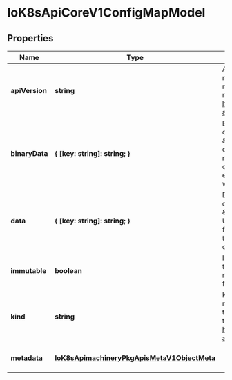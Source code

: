 # IoK8sApiCoreV1ConfigMapModel

## Properties

Name | Type | Description | Notes
------------ | ------------- | ------------- | -------------
**apiVersion** | **string** | APIVersion defines the versioned schema of this representation of an object. Servers should convert recognized schemas to the latest internal value, and may reject unrecognized values. More info: https://git.k8s.io/community/contributors/devel/sig-architecture/api-conventions.md#resources | [optional] [default to undefined]
**binaryData** | **{ [key: string]: string; }** | BinaryData contains the binary data. Each key must consist of alphanumeric characters, \&#39;-\&#39;, \&#39;_\&#39; or \&#39;.\&#39;. BinaryData can contain byte sequences that are not in the UTF-8 range. The keys stored in BinaryData must not overlap with the ones in the Data field, this is enforced during validation process. Using this field will require 1.10+ apiserver and kubelet. | [optional] [default to undefined]
**data** | **{ [key: string]: string; }** | Data contains the configuration data. Each key must consist of alphanumeric characters, \&#39;-\&#39;, \&#39;_\&#39; or \&#39;.\&#39;. Values with non-UTF-8 byte sequences must use the BinaryData field. The keys stored in Data must not overlap with the keys in the BinaryData field, this is enforced during validation process. | [optional] [default to undefined]
**immutable** | **boolean** | Immutable, if set to true, ensures that data stored in the ConfigMap cannot be updated (only object metadata can be modified). If not set to true, the field can be modified at any time. Defaulted to nil. | [optional] [default to undefined]
**kind** | **string** | Kind is a string value representing the REST resource this object represents. Servers may infer this from the endpoint the client submits requests to. Cannot be updated. In CamelCase. More info: https://git.k8s.io/community/contributors/devel/sig-architecture/api-conventions.md#types-kinds | [optional] [default to undefined]
**metadata** | [**IoK8sApimachineryPkgApisMetaV1ObjectMeta**](IoK8sApimachineryPkgApisMetaV1ObjectMeta.md) |  | [optional] [default to undefined]


